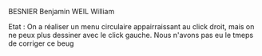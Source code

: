 BESNIER Benjamin
WEIL William

Etat : On a réaliser un menu circulaire appairraissant au click droit, mais on ne peux plus dessiner avec le click gauche. Nous n'avons pas eu le tmeps de corriger ce beug
